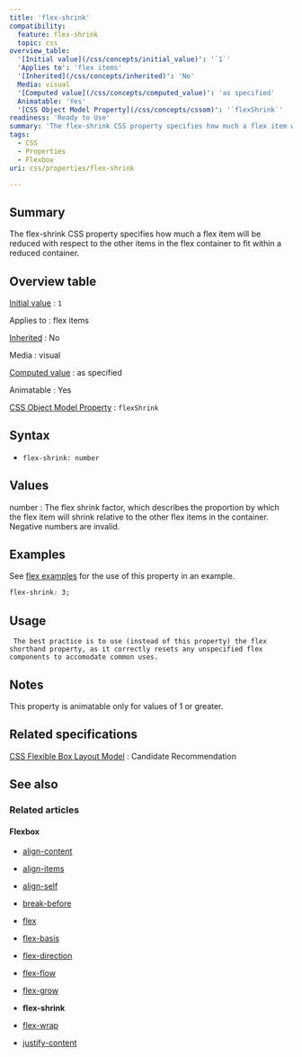 ```yaml
---
title: 'flex-shrink'
compatibility:
  feature: flex-shrink
  topic: css
overview_table:
  '[Initial value](/css/concepts/initial_value)': '`1`'
  'Applies to': 'flex items'
  '[Inherited](/css/concepts/inherited)': 'No'
  Media: visual
  '[Computed value](/css/concepts/computed_value)': 'as specified'
  Animatable: 'Yes'
  '[CSS Object Model Property](/css/concepts/cssom)': '`flexShrink`'
readiness: 'Ready to Use'
summary: 'The flex-shrink CSS property specifies how much a flex item will be reduced with respect to the other items in the flex container to fit within a reduced container.'
tags:
  - CSS
  - Properties
  - Flexbox
uri: css/properties/flex-shrink

---
```

## Summary

The flex-shrink CSS property specifies how much a flex item will be reduced with respect to the other items in the flex container to fit within a reduced container.

## Overview table

[Initial value](/css/concepts/initial_value)
:   `1`

Applies to
:   flex items

[Inherited](/css/concepts/inherited)
:   No

Media
:   visual

[Computed value](/css/concepts/computed_value)
:   as specified

Animatable
:   Yes

[CSS Object Model Property](/css/concepts/cssom)
:   `flexShrink`

## Syntax

-   `flex-shrink: number`

## Values

number
:   The flex shrink factor, which describes the proportion by which the flex item will shrink relative to the other flex items in the container. Negative numbers are invalid.

## Examples

See [flex examples](/css/properties/flex#Examples) for the use of this property in an example.

``` css
flex-shrink: 3;
```

## Usage

     The best practice is to use (instead of this property) the flex shorthand property, as it correctly resets any unspecified flex components to accomodate common uses.

## Notes

This property is animatable only for values of 1 or greater.

## Related specifications

[CSS Flexible Box Layout Model](http://dev.w3.org/csswg/css-flexbox/#flex-shrink)
:   Candidate Recommendation

## See also

### Related articles

#### Flexbox

-   [align-content](/css/properties/align-content)

-   [align-items](/css/properties/align-items)

-   [align-self](/css/properties/align-self)

-   [break-before](/css/properties/break-before)

-   [flex](/css/properties/flex)

-   [flex-basis](/css/properties/flex-basis)

-   [flex-direction](/css/properties/flex-direction)

-   [flex-flow](/css/properties/flex-flow)

-   [flex-grow](/css/properties/flex-grow)

-   **flex-shrink**

-   [flex-wrap](/css/properties/flex-wrap)

-   [justify-content](/css/properties/justify-content)
